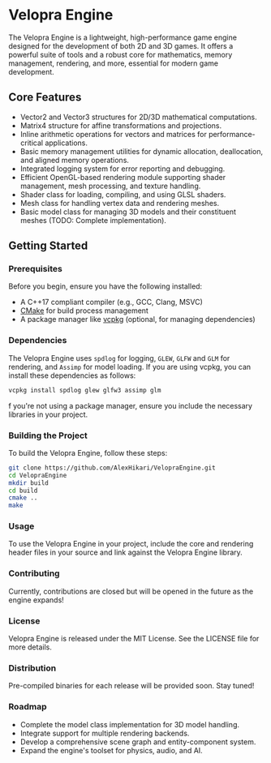# Velopra Engine

The Velopra Engine is a lightweight, high-performance game engine designed for the development of both 2D and 3D games. It offers a powerful suite of tools and a robust core for mathematics, memory management, rendering, and more, essential for modern game development.

## Core Features

- Vector2 and Vector3 structures for 2D/3D mathematical computations.
- Matrix4 structure for affine transformations and projections.
- Inline arithmetic operations for vectors and matrices for performance-critical applications.
- Basic memory management utilities for dynamic allocation, deallocation, and aligned memory operations.
- Integrated logging system for error reporting and debugging.
- Efficient OpenGL-based rendering module supporting shader management, mesh processing, and texture handling.
- Shader class for loading, compiling, and using GLSL shaders.
- Mesh class for handling vertex data and rendering meshes.
- Basic model class for managing 3D models and their constituent meshes (TODO: Complete implementation).

## Getting Started

### Prerequisites

Before you begin, ensure you have the following installed:
- A C++17 compliant compiler (e.g., GCC, Clang, MSVC)
- [CMake](https://cmake.org/download/) for build process management
- A package manager like [vcpkg](https://github.com/microsoft/vcpkg) (optional, for managing dependencies)

### Dependencies

The Velopra Engine uses `spdlog` for logging, `GLEW`, `GLFW` and `GLM` for rendering, and `Assimp` for model loading. If you are using vcpkg, you can install these dependencies as follows:

```bash
vcpkg install spdlog glew glfw3 assimp glm
```

f you're not using a package manager, ensure you include the necessary libraries in your project.

### Building the Project

To build the Velopra Engine, follow these steps:

```bash
git clone https://github.com/AlexHikari/VelopraEngine.git
cd VelopraEngine
mkdir build
cd build
cmake ..
make
```

### Usage
To use the Velopra Engine in your project, include the core and rendering header files in your source and link against the Velopra Engine library.

### Contributing

Currently, contributions are closed but will be opened in the future as the engine expands!

### License

Velopra Engine is released under the MIT License. See the LICENSE file for more details.

### Distribution

Pre-compiled binaries for each release will be provided soon. Stay tuned!

### Roadmap

- Complete the model class implementation for 3D model handling.
- Integrate support for multiple rendering backends.
- Develop a comprehensive scene graph and entity-component system.
- Expand the engine's toolset for physics, audio, and AI.
